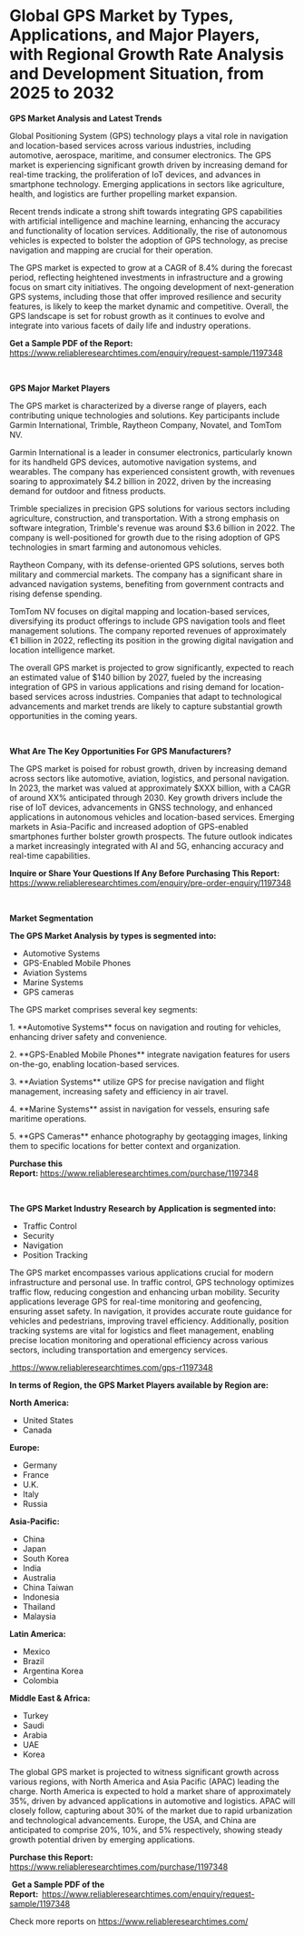<p><h1>Global GPS Market by Types, Applications, and Major Players, with Regional Growth Rate Analysis and Development Situation, from 2025 to 2032</h1></p><p><strong>GPS Market Analysis and Latest Trends</strong></p>
<p><p>Global Positioning System (GPS) technology plays a vital role in navigation and location-based services across various industries, including automotive, aerospace, maritime, and consumer electronics. The GPS market is experiencing significant growth driven by increasing demand for real-time tracking, the proliferation of IoT devices, and advances in smartphone technology. Emerging applications in sectors like agriculture, health, and logistics are further propelling market expansion.</p><p>Recent trends indicate a strong shift towards integrating GPS capabilities with artificial intelligence and machine learning, enhancing the accuracy and functionality of location services. Additionally, the rise of autonomous vehicles is expected to bolster the adoption of GPS technology, as precise navigation and mapping are crucial for their operation.</p><p>The GPS market is expected to grow at a CAGR of 8.4% during the forecast period, reflecting heightened investments in infrastructure and a growing focus on smart city initiatives. The ongoing development of next-generation GPS systems, including those that offer improved resilience and security features, is likely to keep the market dynamic and competitive. Overall, the GPS landscape is set for robust growth as it continues to evolve and integrate into various facets of daily life and industry operations.</p></p>
<p><strong>Get a Sample PDF of the Report:&nbsp;</strong> <a href="https://www.reliableresearchtimes.com/enquiry/request-sample/1197348?utm_campaign=2230&utm_medium=2&utm_source=Github&utm_content=ia&utm_term=08042025&utm_id=gps">https://www.reliableresearchtimes.com/enquiry/request-sample/1197348</a></p>
<p>&nbsp;</p>
<p><strong>GPS Major Market Players</strong></p>
<p><p>The GPS market is characterized by a diverse range of players, each contributing unique technologies and solutions. Key participants include Garmin International, Trimble, Raytheon Company, Novatel, and TomTom NV. </p><p>Garmin International is a leader in consumer electronics, particularly known for its handheld GPS devices, automotive navigation systems, and wearables. The company has experienced consistent growth, with revenues soaring to approximately $4.2 billion in 2022, driven by the increasing demand for outdoor and fitness products.</p><p>Trimble specializes in precision GPS solutions for various sectors including agriculture, construction, and transportation. With a strong emphasis on software integration, Trimble's revenue was around $3.6 billion in 2022. The company is well-positioned for growth due to the rising adoption of GPS technologies in smart farming and autonomous vehicles.</p><p>Raytheon Company, with its defense-oriented GPS solutions, serves both military and commercial markets. The company has a significant share in advanced navigation systems, benefiting from government contracts and rising defense spending. </p><p>TomTom NV focuses on digital mapping and location-based services, diversifying its product offerings to include GPS navigation tools and fleet management solutions. The company reported revenues of approximately €1 billion in 2022, reflecting its position in the growing digital navigation and location intelligence market.</p><p>The overall GPS market is projected to grow significantly, expected to reach an estimated value of $140 billion by 2027, fueled by the increasing integration of GPS in various applications and rising demand for location-based services across industries. Companies that adapt to technological advancements and market trends are likely to capture substantial growth opportunities in the coming years.</p></p>
<p>&nbsp;</p>
<p><strong>What Are The Key Opportunities For GPS Manufacturers?</strong></p>
<p><p>The GPS market is poised for robust growth, driven by increasing demand across sectors like automotive, aviation, logistics, and personal navigation. In 2023, the market was valued at approximately $XXX billion, with a CAGR of around XX% anticipated through 2030. Key growth drivers include the rise of IoT devices, advancements in GNSS technology, and enhanced applications in autonomous vehicles and location-based services. Emerging markets in Asia-Pacific and increased adoption of GPS-enabled smartphones further bolster growth prospects. The future outlook indicates a market increasingly integrated with AI and 5G, enhancing accuracy and real-time capabilities.</p></p>
<p><strong>Inquire or Share Your Questions If Any Before Purchasing This Report:</strong> <a href="https://www.reliableresearchtimes.com/enquiry/pre-order-enquiry/1197348?utm_campaign=2230&utm_medium=2&utm_source=Github&utm_content=ia&utm_term=08042025&utm_id=gps">https://www.reliableresearchtimes.com/enquiry/pre-order-enquiry/1197348</a></p>
<p>&nbsp;</p>
<p><strong>Market Segmentation</strong></p>
<p><strong>The GPS Market Analysis by types is segmented into:</strong></p>
<p><ul><li>Automotive Systems</li><li>GPS-Enabled Mobile Phones</li><li>Aviation Systems</li><li>Marine Systems</li><li>GPS cameras</li></ul></p>
<p><p>The GPS market comprises several key segments: </p><p>1. **Automotive Systems** focus on navigation and routing for vehicles, enhancing driver safety and convenience. </p><p>2. **GPS-Enabled Mobile Phones** integrate navigation features for users on-the-go, enabling location-based services. </p><p>3. **Aviation Systems** utilize GPS for precise navigation and flight management, increasing safety and efficiency in air travel. </p><p>4. **Marine Systems** assist in navigation for vessels, ensuring safe maritime operations. </p><p>5. **GPS Cameras** enhance photography by geotagging images, linking them to specific locations for better context and organization.</p></p>
<p><strong>Purchase this Report:&nbsp;</strong><a href="https://www.reliableresearchtimes.com/purchase/1197348?utm_campaign=2230&utm_medium=2&utm_source=Github&utm_content=ia&utm_term=08042025&utm_id=gps">https://www.reliableresearchtimes.com/purchase/1197348</a></p>
<p>&nbsp;</p>
<p><strong>The GPS Market Industry Research by Application is segmented into:</strong></p>
<p><ul><li>Traffic Control</li><li>Security</li><li>Navigation</li><li>Position Tracking</li></ul></p>
<p><p>The GPS market encompasses various applications crucial for modern infrastructure and personal use. In traffic control, GPS technology optimizes traffic flow, reducing congestion and enhancing urban mobility. Security applications leverage GPS for real-time monitoring and geofencing, ensuring asset safety. In navigation, it provides accurate route guidance for vehicles and pedestrians, improving travel efficiency. Additionally, position tracking systems are vital for logistics and fleet management, enabling precise location monitoring and operational efficiency across various sectors, including transportation and emergency services.</p></p>
<p><a href="https://www.reliableresearchtimes.com/gps-r1197348?utm_campaign=2230&utm_medium=2&utm_source=Github&utm_content=ia&utm_term=08042025&utm_id=gps">&nbsp;https://www.reliableresearchtimes.com/gps-r1197348</a></p>
<p><strong>In terms of Region, the GPS Market Players available by Region are:</strong></p>
<p>
    <p> <strong> North America: </strong>
        <ul>
            <li>United States</li>
            <li>Canada</li>
        </ul>
        </p> 
    <p> <strong> Europe: </strong>
        <ul>
            <li>Germany</li>
            <li>France</li>
            <li>U.K.</li>
            <li>Italy</li>
            <li>Russia</li>
        </ul>
        </p> 
    <p> <strong> Asia-Pacific: </strong>
        <ul>
            <li>China</li>
            <li>Japan</li>
            <li>South Korea</li>
            <li>India</li>
            <li>Australia</li>
            <li>China Taiwan</li>
            <li>Indonesia</li>
            <li>Thailand</li>
            <li>Malaysia</li>
        </ul>
        </p> 
    <p> <strong> Latin America: </strong>
        <ul>
            <li>Mexico</li>
            <li>Brazil</li>
            <li>Argentina Korea</li>
            <li>Colombia</li>
        </ul>
        </p> 
    <p> <strong> Middle East & Africa: </strong>
        <ul>
            <li>Turkey</li>
            <li>Saudi</li>
            <li>Arabia</li>
            <li>UAE</li>
            <li>Korea</li>
        </ul>
    </p>
    </p>
<p><p>The global GPS market is projected to witness significant growth across various regions, with North America and Asia Pacific (APAC) leading the charge. North America is expected to hold a market share of approximately 35%, driven by advanced applications in automotive and logistics. APAC will closely follow, capturing about 30% of the market due to rapid urbanization and technological advancements. Europe, the USA, and China are anticipated to comprise 20%, 10%, and 5% respectively, showing steady growth potential driven by emerging applications.</p></p>
<p><strong>Purchase this Report: </strong><a href="https://www.reliableresearchtimes.com/purchase/1197348?utm_campaign=2230&utm_medium=2&utm_source=Github&utm_content=ia&utm_term=08042025&utm_id=gps">https://www.reliableresearchtimes.com/purchase/1197348</a></p>
<p>&nbsp;<strong>Get a Sample PDF of the Report:&nbsp;&nbsp;</strong><a href="https://www.reliableresearchtimes.com/enquiry/request-sample/1197348?utm_campaign=2230&utm_medium=2&utm_source=Github&utm_content=ia&utm_term=08042025&utm_id=gps">https://www.reliableresearchtimes.com/enquiry/request-sample/1197348</a></p>
<p><strong></strong></p>
<p>Check more reports on <a href="https://www.reliableresearchtimes.com/?utm_campaign=2230&utm_medium=2&utm_source=Github&utm_content=ia&utm_term=08042025&utm_id=gps">https://www.reliableresearchtimes.com/</a></p>
